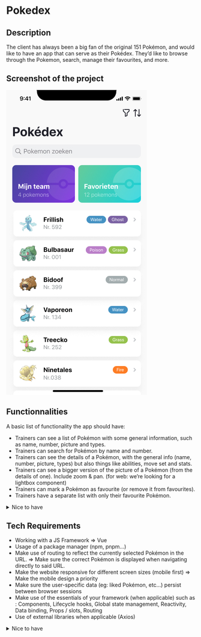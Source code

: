 # Pokedex

## Description
The client has always been a big fan of the original 151 Pokémon, and would like to have an app that can serve as their Pokédex. They’d like to browse through the Pokemon, search, manage their favourites, and more.

## Screenshot of the project
![Home Page - Phone view](./Pokedex%20Home.jpg)

## Functionnalities
A basic list of functionality the app should have:
- Trainers can see a list of Pokémon with some general information, such as name, number, picture and types.
- Trainers can search for Pokémon by name and number.
- Trainers can see the details of a Pokémon, with the general info (name, number, picture, types) but also things like abilities, move set and stats.
- Trainers can see a bigger version of the picture of a Pokémon (from the details of one). Include zoom & pan. (for web: we’re looking for a lightbox component)
- Trainers can mark a Pokémon as favourite (or remove it from favourites).
- Trainers have a separate list with only their favourite Pokémon.


<details>
  <summary>Nice to have</summary>
  
  - [ ] Besides their favourites, trainers would also like to manage their team of Pokémon. A trainer’s team is limited to 6 Pokémon.
  - [ ] Quite a few trainers have small devices. The list header (title + search) is quite large, it should collapse when scrolling.
  - [ ] Trainers would like to see more than one picture for Pokémon if available on the detail screen (think carousel like UI).
  - [ ] Trainers would like to see the evolutions of a Pokémon if available, from the detail screen.
  - [ ] Trainers are always on the road in search of new Pokémon so they don’t always have the best connection. The customer would like to have loading and error indicators when data can not be found or it takes long too long. 
  - [ ] Some trainers have large devices. Your implementation should scale gracefully to larger screens. Even better would be to have a “split view”, with the list of Pokémon on the left, and the details of one on the right.
  - [ ] Some trainers are forgetful, and don’t remember the name or number of a pokemon. Searching by type (such as “fire”) should also be possible.
  - [ ] Trainers are used to seeing the stats of a Pokémon in the typical hexagon graph.

  </details>

## Tech Requirements
- Working with a JS Framework => Vue
- Usage of a package manager (npm, pnpm…)
- Make use of routing to reflect the currently selected Pokémon in the URL. => Make sure the correct Pokémon is displayed when navigating directly to said URL.
- Make the website responsive for different screen sizes (mobile first) => Make the mobile design a priority
- Make sure the user-specific data (eg: liked Pokémon, etc…) persist between browser sessions
- Make use of the essentials of your framework (when applicable) such as : Components, Lifecycle hooks, Global state management, Reactivity, Data binding, Props / slots, Routing
- Use of external libraries when applicable (Axios)

<details>
  <summary>Nice to have</summary>
  
  - [ ] Configure a linter to keep your code clean and consistent
  - [ ] Use of utility based css frameworks (TailWind)
  - [ ] Create a ‘404’ page for navigating to URL’s that don’t exist or are invalid
  - [ ] Use event debouncing/throttling when applicable
  - [ ] Make sure there is an indicator when loading new data, and make sure no old data is visible when changing selected Pokémon

  </details>
